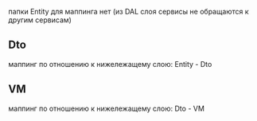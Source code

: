 папки Entity для маппинга нет (из DAL слоя сервисы не обращаются к другим сервисам)

## Dto

маппинг по отношению к нижележащему слою:
Entity - Dto

## VM

маппинг по отношению к нижележащему слою:
Dto - VM